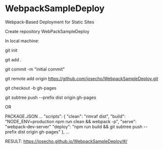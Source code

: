# WebpackSampleDeploy

 Webpack-Based Deployment for Static Sites
 
 Create repository WebPackSampleDeploy
 
 In local machine:
 
 git init
 
 git add .
 
 git commit -m "initial commit"
 
 git remote add origin https://github.com/josecho/WebpackSampleDeploy.git
 
 git checkout -b gh-pages
 
 git subtree push --prefix dist origin gh-pages
 
 
 OR
 
 PACKAGE.JSON
 ...
 "scripts": {
    "clean": "rimraf dist",
    "build": "NODE_ENV=production npm run clean && webpack -p",
    "serve": "webpack-dev-server"
    "deploy": "npm run build && git subtree push --prefix dist origin gh-pages"
  },
 ...
 
 
 RESULT:
  https://josecho.github.io/WebpackSampleDeploy/#/
 
